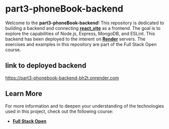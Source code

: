 # part3-phoneBook-backend

Welcome to the **part3-phoneBook-backend**! This repository is dedicated to building a backend and connecting **[react_vite](https://github.com/nikolascristan/react_vite)** as a frontend. The goal is to explore the capabilities of Node.js, Express, MongoDB, and ESLint. This backend has been deployed to the interent on **[Render](https://render.com/)** servers. The exercises and examples in this repository are part of the Full Stack Open course.

## link to deployed backend
https://part3-phonebook-backend-bh2t.onrender.com

## Learn More

For more information and to deepen your understanding of the technologies used in this project, check out the following course:

- **[Full Stack Open](https://fullstackopen.com/en)**
